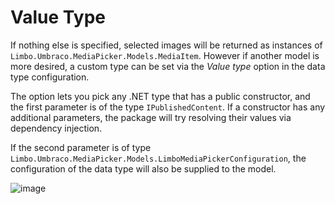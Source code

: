 # Value Type

If nothing else is specified, selected images will be returned as instances of <code>Limbo.Umbraco.MediaPicker.Models.MediaItem</code>. However if another model is more desired, a custom type can be set via the *Value type* option in the data type configuration.

The option lets you pick any .NET type that has a public constructor, and the first parameter is of the type `IPublishedContent`. If a constructor has any additional parameters, the package will try resolving their values via dependency injection.

If the second parameter is of type <code>Limbo.Umbraco.MediaPicker.Models.LimboMediaPickerConfiguration</code>, the configuration of the data type will also be supplied to the model.

![image](https://user-images.githubusercontent.com/3634580/164420748-0c5bb999-f445-4b26-9a20-23b61bf4a561.png)